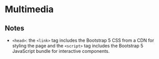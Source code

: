 # Multimedia
## Notes
- `<head>`: the `<link>` tag includes the Bootstrap 5 CSS from a CDN for styling the page and the `<script>` tag includes the Bootstrap 5 JavaScript bundle for interactive components.